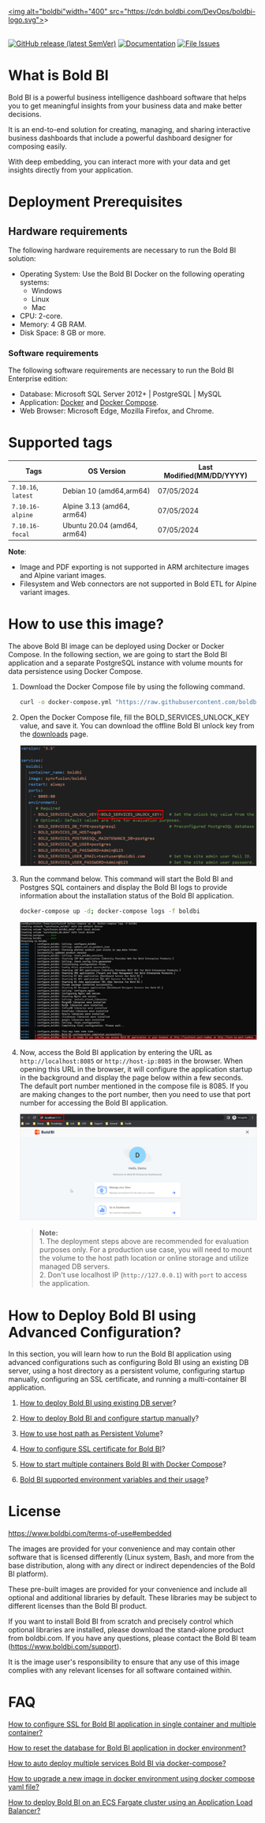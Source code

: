 <!-- markdownlint-disable MD033 -->
<!-- markdownlint-disable MD041 -->
<a href="https://www.boldbi.com"><img alt="boldbi"width="400" src="https://cdn.boldbi.com/DevOps/boldbi-logo.svg"></a>>
</br>
</br>

[![GitHub release (latest SemVer)](https://img.shields.io/github/v/release/boldbi/boldbi-docker?sort=semver)](https://github.com/boldbi/boldbi-docker/releases/latest)
[![Documentation](https://img.shields.io/badge/docs-help.boldbi.com-blue.svg)](https://help.boldbi.com/embedded-bi)
[![File Issues](https://img.shields.io/badge/file_issues-boldbi_support-blue.svg)](https://www.boldbi.com/support)

# What is Bold BI

Bold BI is a powerful business intelligence dashboard software that helps you to get meaningful insights from your business data and make better decisions.

It is an end-to-end solution for creating, managing, and sharing interactive business dashboards that include a powerful dashboard designer for composing easily.

With deep embedding, you can interact more with your data and get insights directly from your application.

# Deployment Prerequisites

## Hardware requirements

The following hardware requirements are necessary to run the Bold BI solution:

* Operating System: Use the Bold BI Docker on the following operating systems:
  * Windows
  * Linux
  * Mac
* CPU: 2-core.
* Memory: 4 GB RAM.
* Disk Space: 8 GB or more.

### Software requirements

The following software requirements are necessary to run the Bold BI Enterprise edition:

* Database: Microsoft SQL Server 2012+ | PostgreSQL | MySQL
* Application: [Docker](https://docs.docker.com/engine/) and [Docker Compose](https://docs.docker.com/compose/).
* Web Browser: Microsoft Edge, Mozilla Firefox, and Chrome.

# Supported tags

| Tags               | OS Version    | Last Modified(MM/DD/YYYY)|
| -------------      | ------------- | ------------- |
| `7.10.16`, `latest` | Debian 10  (amd64,arm64)    | 07/05/2024 |
| `7.10.16-alpine`    | Alpine 3.13  (amd64, arm64)  | 07/05/2024 |
| `7.10.16-focal`     | Ubuntu 20.04  (amd64, arm64)       | 07/05/2024 |

**Note**:

* Image and PDF exporting is not supported in ARM architecture images and Alpine variant images.
* Filesystem and Web connectors are not supported in Bold ETL for Alpine variant images.

# How to use this image?

The above Bold BI image can be deployed using Docker or Docker Compose. In the following section, we are going to start the Bold BI application and a separate PostgreSQL instance with volume mounts for data persistence using Docker Compose.

1. Download the Docker Compose file by using the following command.

   ```sh
   curl -o docker-compose.yml "https://raw.githubusercontent.com/boldbi/boldbi-docker/main/deploy/single-container-pre-configured/docker-compose.yml"
   ```

2. Open the Docker Compose file, fill the BOLD_SERVICES_UNLOCK_KEY value, and save it. You can download the offline Bold BI unlock key from the [downloads](https://www.boldbi.com/account) page.

    ![docker-compose-variable](docs/images/docker-compose-variable.png)

3. Run the command below. This command will start the Bold BI and Postgres SQL containers and display the Bold BI logs to provide information about the installation status of the Bold BI application.

   ```sh
   docker-compose up -d; docker-compose logs -f boldbi
   ```

   ![docker-compose-command](docs/images/docker-compose-up.png)

4. Now, access the Bold BI application by entering the URL as `http://localhost:8085` or `http://host-ip:8085` in the browser. When opening this URL in the browser, it will configure the application startup in the background and display the page below within a few seconds. The default port number mentioned in the compose file is 8085. If you are making changes to the port number, then you need to use that port number for accessing the Bold BI application.

   ![docker-compose-startup](docs/images/docker-startup.png)

   > **Note:** </br> 1. The deployment steps above are recommended for evaluation purposes only. For a production use case, you will need to mount the volume to the host path location or online storage and utilize managed DB servers. </br>2. Don't use localhost IP (`http://127.0.0.1`) with `port` to access the application.

# How to Deploy Bold BI using Advanced Configuration?

In this section, you will learn how to run the Bold BI application using advanced configurations such as configuring Bold BI using an existing DB server, using a host directory as a persistent volume, configuring startup manually, configuring an SSL certificate, and running a multi-container BI application.

1. [How to deploy Bold BI using existing DB server](docs/how-to-deploy-bold-bi-using-existing-db-server.md)?

2. [How to deploy Bold BI and configure startup manually](docs/how-to-deploy-bold-bi-and-configure-startup-manually.md)?

3. [How to use host path as Persistent Volume](docs/how-to-use-host-path-as-persistent-volume-for-bold-bi-deployment.md)?

4. [How to configure SSL certificate for Bold BI](docs/FAQ/how-to-configure-ssl-for-docker-compose.md)?

5. [How to start multiple containers Bold BI with Docker Compose](docs/multiple-container.md)?

6. [Bold BI supported environment variables and their usage](docs/environment-variable.md)?

# License

<https://www.boldbi.com/terms-of-use#embedded></br>

The images are provided for your convenience and may contain other software that is licensed differently (Linux system, Bash, and more from the base distribution, along with any direct or indirect dependencies of the Bold BI platform).

These pre-built images are provided for your convenience and include all optional and additional libraries by default. These libraries may be subject to different licenses than the Bold BI product.

If you want to install Bold BI from scratch and precisely control which optional libraries are installed, please download the stand-alone product from boldbi.com. If you have any questions, please contact the Bold BI team (<https://www.boldbi.com/support>).

It is the image user's responsibility to ensure that any use of this image complies with any relevant licenses for all software contained within.

# FAQ

[How to configure SSL for Bold BI application in single container and multiple container?](https://github.com/boldbi/boldbi-docker/blob/main/docs/FAQ/how-to-configure-ssl-for-docker-compose.md)

[How to reset the database for Bold BI application in docker environment?](https://github.com/boldbi/boldbi-docker/blob/main/docs/FAQ/how-to-configure-ssl-for-docker-compose.md)

[How to auto deploy multiple services Bold BI via docker-compose?](https://github.com/boldbi/boldbi-docker/blob/main/docs/FAQ/how-to-auto-deploy-bold-bi-multiple-services-in-docker-compose.md)

[How to upgrade a new image in docker environment using docker compose yaml file?](https://support.boldbi.com/kb/article/462/how-to-upgrade-a-new-image-in-docker-environment-using-docker-compose-yaml-file)

[How to deploy Bold BI on an ECS Fargate cluster using an Application Load Balancer?](https://support.boldbi.com/kb/article/13855/deploy-bold-bi-on-an-ecs-fargate-cluster-using-an-application-load-balancer)
